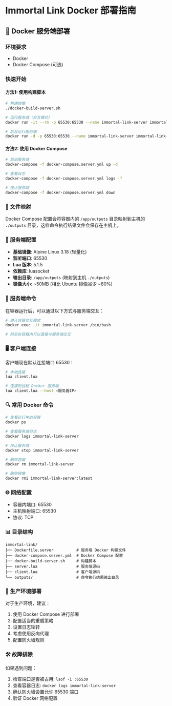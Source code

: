 # Immortal Link Docker 部署指南

## 🐳 Docker 服务端部署

### 环境要求
- Docker
- Docker Compose (可选)

### 快速开始

#### 方法1: 使用构建脚本
```bash
# 构建镜像
./docker-build-server.sh

# 运行服务端（交互模式）
docker run -it --rm -p 65530:65530 --name immortal-link-server immortal-link-server:latest

# 后台运行服务端
docker run -d -p 65530:65530 --name immortal-link-server immortal-link-server:latest
```

#### 方法2: 使用 Docker Compose
```bash
# 启动服务端
docker-compose -f docker-compose.server.yml up -d

# 查看日志
docker-compose -f docker-compose.server.yml logs -f

# 停止服务端
docker-compose -f docker-compose.server.yml down
```

### 📁 文件映射

Docker Compose 配置会将容器内的 `/app/outputs` 目录映射到主机的 `./outputs` 目录，这样命令执行结果文件会保存在主机上。

### 🔧 服务端配置

- **基础镜像**: Alpine Linux 3.18 (轻量化)
- **监听端口**: 65530
- **Lua 版本**: 5.1.5
- **依赖库**: luasocket
- **输出目录**: `/app/outputs` (映射到主机 `./outputs`)
- **镜像大小**: ~50MB (相比 Ubuntu 镜像减少 ~80%)

### 📝 服务端命令

在容器运行后，可以通过以下方式与服务端交互：

```bash
# 进入容器交互模式
docker exec -it immortal-link-server /bin/bash

# 然后在容器内可以直接与服务端交互
```

### 🖥️ 客户端连接

客户端现在默认连接端口 65530：

```bash
# 本地连接
lua client.lua

# 连接到远程 Docker 服务端
lua client.lua --host <服务器IP>
```

### 🔍 常用 Docker 命令

```bash
# 查看运行中的容器
docker ps

# 查看服务端日志
docker logs immortal-link-server

# 停止服务端
docker stop immortal-link-server

# 删除容器
docker rm immortal-link-server

# 删除镜像
docker rmi immortal-link-server:latest
```

### 🌐 网络配置

- 容器内端口: 65530
- 主机映射端口: 65530
- 协议: TCP

### 📊 目录结构

```
immortal-link/
├── Dockerfile.server          # 服务端 Docker 构建文件
├── docker-compose.server.yml  # Docker Compose 配置
├── docker-build-server.sh     # 构建脚本
├── server.lua                 # 服务端源码
├── client.lua                 # 客户端源码
└── outputs/                   # 命令执行结果输出目录
```

### 🚀 生产环境部署

对于生产环境，建议：

1. 使用 Docker Compose 进行部署
2. 配置适当的重启策略
3. 设置日志轮转
4. 考虑使用反向代理
5. 配置防火墙规则

### 🛠️ 故障排除

如果遇到问题：

1. 检查端口是否被占用: `lsof -i :65530`
2. 查看容器日志: `docker logs immortal-link-server`
3. 确认防火墙设置允许 65530 端口
4. 验证 Docker 网络配置

